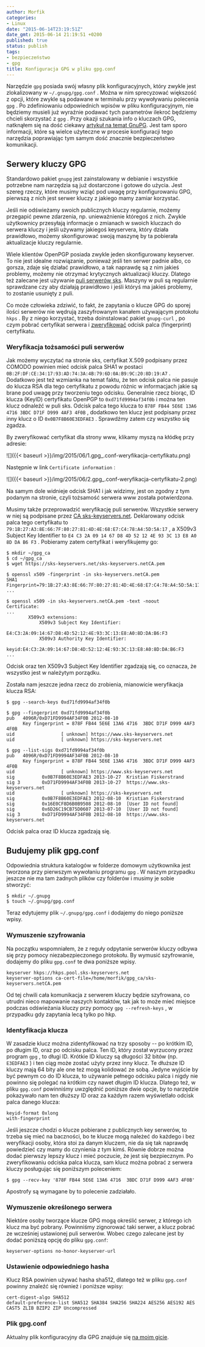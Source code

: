 ```yaml
---
author: Morfik
categories:
- Linux
date: "2015-06-14T23:19:51Z"
date_gmt: 2015-06-14 21:19:51 +0200
published: true
status: publish
tags:
- bezpieczeństwo
- gpg
title: Konfiguracja GPG w pliku gpg.conf
---
```


Narzędzie `gpg` posiada swój własny plik konfiguracyjnych, który zwykle jest zlokalizowany w
`~/.gnupg/gpg.conf` . Można w nim sprecyzować większość z opcji, które zwykle są podawane w
terminalu przy wywoływaniu polecenia `gpg` . Po zdefiniowaniu odpowiednich wpisów w pliku
konfiguracyjnym, nie będziemy musieli już wyraźnie podawać tych parametrów ilekroć będziemy chcieli
skorzystać z `gpg` . Przy okazji szukania info o kluczach GPG, natknąłem się na dość ciekawy
[artykuł na temat GnuPG](https://riseup.net/security/message-security/openpgp/best-practices). Jest
tam sporo informacji, które są wielce użyteczne w procesie konfiguracji tego narzędzia poprawiając
tym samym dość znacznie bezpieczeństwo komunikacji.

<!--more-->
## Serwery kluczy GPG

Standardowo pakiet `gnupg` jest zainstalowany w debianie i wszystkie potrzebne nam narzędzia są już
dostarczone i gotowe do użycia. Jest szereg rzeczy, które musimy wziąć pod uwagę przy konfigurowaniu
GPG, pierwszą z nich jest serwer kluczy z jakiego mamy zamiar korzystać.

Jeśli nie odświeżamy swoich publicznych kluczy regularnie, możemy przegapić pewne zdarzenia, np.
unieważnienie któregoś z nich. Zwykle użytkownicy przesyłają informacje o zmianach w swoich kluczach
do serwera kluczy i jeśli używamy jakiegoś keyservera, który działa prawidłowo, możemy skonfigurować
swoją maszynę by ta pobierała aktualizacje kluczy regularnie.

Wiele klientów OpenPGP posiada zwykle jeden skonfigurowany keyserver. To nie jest idealne
rozwiązanie, ponieważ jeśli ten serwer padnie albo, co gorsza, zdaje się działać prawidłowo, a tak
naprawdę są z nim jakieś problemy, możemy nie otrzymać krytycznych aktualizacji kluczy. Dlatego też
zalecane jest używanie [puli serwerów sks](https://sks-keyservers.net/overview-of-pools.php).
Maszyny w puli są regularnie sprawdzane czy aby działają prawidłowo i jeśli któryś ma jakieś
problemy, to zostanie usunięty z puli.

Co może człowieka zdziwić, to fakt, że zapytania o klucze GPG do sporej ilości serwerów nie wędrują
zaszyfrowanym kanałem używającym protokołu `hkps` . By z niego korzystać, trzeba doinstalować pakiet
`gnupg-curl` , po czym pobrać certyfikat serwera i
[zweryfikować](https://sks-keyservers.net/verify_tls.php) odcisk palca (fingerprint) certyfikatu.

### Weryfikacja tożsamości puli serwerów

Jak możemy wyczytać na stronie sks, certyfikat X.509 podpisany przez COMODO powinien mieć odcisk
palca SHA1 w postaci `0B:2F:DF:CE:34:17:93:AD:74:3A:4B:79:6D:0A:B9:9C:20:8D:19:A7` . Dodatkowo jest
też wzmianka na temat faktu, że ten odcisk palca nie pasuje do klucza RSA dla tego certyfikatu z
powodu różnic w informacjach jakie są brane pod uwagę przy tworzeniu tego odcisku. Generalnie rzecz
biorąc, ID klucza (KeyID) certyfikatu OpenPGP to `0xd71fd9994af34f0b` i można ten klucz odnaleźć w
puli sks. Odcisk palca tego klucza to `878F FB44 5E6E 13A6 4716 3BDC D71F D999 4AF3 4F0B` ,
dodatkowo ten klucz jest podpisany przez inny klucz o ID `0x0B7F8B60E3EDFAE3` . Sprawdźmy zatem czy
wszystko się zgadza.

By zweryfikować certyfikat dla strony www, klikamy myszą na kłódkę przy adresie:

![]({{< baseurl >}}/img/2015/06/1.gpg_.conf-weryfikacja-certyfikatu.png)

Następnie w link `Certificate information` :

![]({{< baseurl >}}/img/2015/06/2.gpg_.conf-weryfikacja-certyfikatu-2.png)

Na samym dole widnieje odcisk SHA1 i jak widzimy, jest on zgodny z tym podanym na stronie, czyli
tożsamość serwera www została potwierdzona.

Musimy także przeprowadzić weryfikację puli serwerów. Wszystkie serwery w niej są podpisane przez
[CA sks-keyservers.net](https://sks-keyservers.net/sks-keyservers.netCA.pem). Deklarowany odcisk
palca tego certyfikatu to `79:1B:27:A3:8E:66:7F:80:27:81:4D:4E:68:E7:C4:78:A4:5D:5A:17` , a X509v3
Subject Key Identifier to `E4 C3 2A 09 14 67 D8 4D 52 12 4E 93 3C 13 E8 A0 8D DA B6 F3` . Pobieramy
zatem certyfikat i weryfikujemy go:

    $ mkdir ~/gpg_ca
    $ cd ~/gpg_ca
    $ wget https://sks-keyservers.net/sks-keyservers.netCA.pem

    $ openssl x509 -fingerprint -in sks-keyservers.netCA.pem
    SHA1 Fingerprint=79:1B:27:A3:8E:66:7F:80:27:81:4D:4E:68:E7:C4:78:A4:5D:5A:17
    ...

    $ openssl x509 -in sks-keyservers.netCA.pem -text -noout
    Certificate:
    ...
            X509v3 extensions:
                X509v3 Subject Key Identifier:
                    E4:C3:2A:09:14:67:D8:4D:52:12:4E:93:3C:13:E8:A0:8D:DA:B6:F3
                X509v3 Authority Key Identifier:
                    keyid:E4:C3:2A:09:14:67:D8:4D:52:12:4E:93:3C:13:E8:A0:8D:DA:B6:F3
    ...

Odcisk oraz ten X509v3 Subject Key Identifier zgadzają się, co oznacza, że wszystko jest w należytym
porządku.

Została nam jeszcze jedna rzecz do zrobienia, mianowicie weryfikacja klucza RSA:

    $ gpg --search-keys 0xd71fd9994af34f0b

    $ gpg --fingerprint 0xd71fd9994af34f0b
    pub   4096R/0xD71FD9994AF34F0B 2012-08-10
          Key fingerprint = 878F FB44 5E6E 13A6 4716  3BDC D71F D999 4AF3 4F0B
    uid                 [ unknown] https://www.sks-keyservers.net
    uid                 [ unknown] https://sks-keyservers.net

    $ gpg --list-sigs 0xd71fd9994af34f0b
    pub   4096R/0xD71FD9994AF34F0B 2012-08-10
          Key fingerprint = 878F FB44 5E6E 13A6 4716  3BDC D71F D999 4AF3 4F0B
    uid                 [ unknown] https://www.sks-keyservers.net
    sig          0x0B7F8B60E3EDFAE3 2013-10-27  Kristian Fiskerstrand
    sig 3        0xD71FD9994AF34F0B 2013-10-27  https://www.sks-keyservers.net
    uid                 [ unknown] https://sks-keyservers.net
    sig          0x0B7F8B60E3EDFAE3 2012-08-10  Kristian Fiskerstrand
    sig          0x16E0CF8D6B0B9508 2012-08-10  [User ID not found]
    sig          0x6D26C19CB75D0607 2013-07-10  [User ID not found]
    sig 3        0xD71FD9994AF34F0B 2012-08-10  https://www.sks-keyservers.net

Odcisk palca oraz ID klucza zgadzają się.

## Budujemy plik gpg.conf

Odpowiednia struktura katalogów w folderze domowym użytkownika jest tworzona przy pierwszym
wywołaniu programu `gpg` . W naszym przypadku jeszcze nie ma tam żadnych plików czy folderów i
musimy je sobie stworzyć:

    $ mkdir ~/.gnupg
    $ touch ~/.gnupg/gpg.conf

Teraz edytujemy plik `~/.gnupg/gpg.conf` i dodajemy do niego poniższe wpisy.

### Wymuszenie szyfrowania

Na początku wspomniałem, że z reguły odpytanie serwerów kluczy odbywa się przy pomocy
niezabezpieczonego protokołu. By wymusić szyfrowanie, dodajemy do pliku `gpg.conf` te dwa poniższe
wpisy.

    keyserver hkps://hkps.pool.sks-keyservers.net
    keyserver-options ca-cert-file=/home/morfik/gpg_ca/sks-keyservers.netCA.pem

Od tej chwili cała komunikacja z serwerem kluczy będzie szyfrowana, co utrudni nieco mapowanie
naszych kontaktów, tak jak to może mieć miejsce podczas odświeżania kluczy przy pomocy `gpg
--refresh-keys` , w przypadku gdy zapytania lecą tylko po hkp.

### Identyfikacja klucza

W zasadzie klucz można zidentyfikować na trzy sposoby -- po krótkim ID, po długim ID, oraz po
odcisku palca. Ten ID, który został wyrzucony przez program `gpg` , to długi ID. Krótkie ID kluczy
są długości 32 bitów (np. `E3EDFAE3` ) i ten ciąg może zostać użyty przez inny klucz. Te dłuższe ID
kluczy mają 64 bity ale one też mogą kolidować ze sobą. Jedyne wyjście by być pewnym co do ID
klucza, to używanie pełnego odcisku palca i nigdy nie powinno się polegać na krótkim czy nawet
długim ID klucza. Dlatego też, w pliku `gpg.conf` powinniśmy uwzględnić poniższe dwie opcje, by to
narzędzie pokazywało nam ten dłuższy ID oraz za każdym razem wyświetlało odcisk palca danego klucza:

    keyid-format 0xlong
    with-fingerprint

Jeśli jeszcze chodzi o klucze pobierane z publicznych key serwerów, to trzeba się mieć na baczności,
bo te klucze mogą należeć do każdego i bez weryfikacji osoby, która stoi za danym kluczem, nie da
się tak naprawdę powiedzieć czy mamy do czynienia z tym kimś. Równie dobrze można dodać pierwszy
lepszy klucz i mieć poczucie, że jest się bezpiecznym. Po zweryfikowaniu odciska palca klucza, sam
klucz można pobrać z serwera kluczy posługując się poniższym poleceniem:

    $ gpg --recv-key '878F FB44 5E6E 13A6 4716  3BDC D71F D999 4AF3 4F0B'

Apostrofy są wymagane by to polecenie zadziałało.

### Wymuszenie określonego serwera

Niektóre osoby tworzące klucze GPG mogą określić serwer, z którego ich klucz ma być pobrany.
Powinniśmy zignorować taki serwer, a klucz pobrać ze wcześniej ustawionej puli serwerów. Wobec
czego zalecane jest by dodać poniższą opcję do pliku `gpg.conf`:

    keyserver-options no-honor-keyserver-url

### Ustawienie odpowiedniego hasha

Klucz RSA powinien używać hasha sha512, dlatego też w pliku `gpg.conf` powinny znaleźć się również i
poniższe wpisy:

    cert-digest-algo SHA512
    default-preference-list SHA512 SHA384 SHA256 SHA224 AES256 AES192 AES CAST5 ZLIB BZIP2 ZIP Uncompressed

### Plik gpg.conf

Aktualny plik konfiguracyjny dla GPG znajduje się [na moim
gicie](https://github.com/morfikov/files/tree/master/configs/home/morfik/.gnupg).
